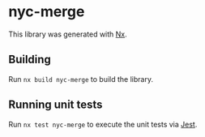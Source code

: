# nyc-merge

This library was generated with [Nx](https://nx.dev).

## Building

Run `nx build nyc-merge` to build the library.

## Running unit tests

Run `nx test nyc-merge` to execute the unit tests via [Jest](https://jestjs.io).
